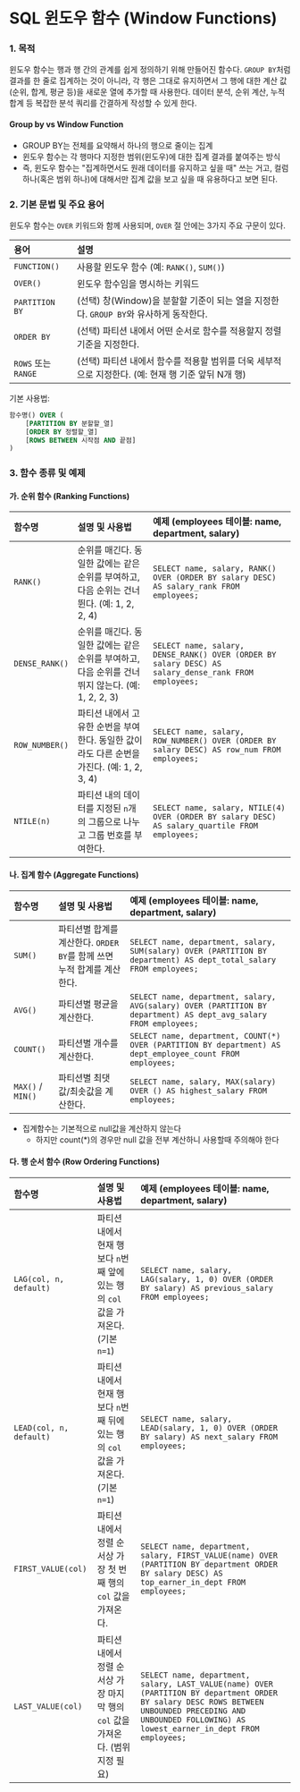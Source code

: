 # SQL 윈도우 함수 (Window Functions)

### 1. 목적

윈도우 함수는 행과 행 간의 관계를 쉽게 정의하기 위해 만들어진 함수다. `GROUP BY`처럼 결과를 한 줄로 집계하는 것이 아니라, 각 행은 그대로 유지하면서 그 행에 대한 계산 값(순위, 합계, 평균 등)을 새로운 열에 추가할 때 사용한다. 데이터 분석, 순위 계산, 누적 합계 등 복잡한 분석 쿼리를 간결하게 작성할 수 있게 한다.

#### Group by vs Window Function

- GROUP BY는 전체를 요약해서 하나의 행으로 줄이는 집계
- 윈도우 함수는 각 행마다 지정한 범위(윈도우)에 대한 집계 결과를 붙여주는 방식
- 즉, 윈도우 함수는 "집계하면서도 원래 데이터를 유지하고 싶을 때" 쓰는 거고, 컬럼 하나(혹은 범위 하나)에 대해서만 집계 값을 보고 싶을 때 유용하다고 보면 된다.

### 2. 기본 문법 및 주요 용어

윈도우 함수는 `OVER` 키워드와 함께 사용되며, `OVER` 절 안에는 3가지 주요 구문이 있다.

| 용어 | 설명 |
| :--- | :--- |
| `FUNCTION()` | 사용할 윈도우 함수 (예: `RANK()`, `SUM()`) |
| `OVER()` | 윈도우 함수임을 명시하는 키워드 |
| `PARTITION BY` | (선택) 창(Window)을 분할할 기준이 되는 열을 지정한다. `GROUP BY`와 유사하게 동작한다. |
| `ORDER BY` | (선택) 파티션 내에서 어떤 순서로 함수를 적용할지 정렬 기준을 지정한다. |
| `ROWS` 또는 `RANGE` | (선택) 파티션 내에서 함수를 적용할 범위를 더욱 세부적으로 지정한다. (예: 현재 행 기준 앞뒤 N개 행) |

기본 사용법:
```sql
함수명() OVER (
    [PARTITION BY 분할할_열]
    [ORDER BY 정렬할_열]
    [ROWS BETWEEN 시작점 AND 끝점]
)
```

### 3. 함수 종류 및 예제

#### 가. 순위 함수 (Ranking Functions)

| 함수명 | 설명 및 사용법 | 예제 (employees 테이블: name, department, salary) |
| :--- | :--- | :--- |
| `RANK()` | 순위를 매긴다. 동일한 값에는 같은 순위를 부여하고, 다음 순위는 건너뛴다. (예: 1, 2, 2, 4) | `SELECT name, salary, RANK() OVER (ORDER BY salary DESC) AS salary_rank FROM employees;` |
| `DENSE_RANK()` | 순위를 매긴다. 동일한 값에는 같은 순위를 부여하고, 다음 순위를 건너뛰지 않는다. (예: 1, 2, 2, 3) | `SELECT name, salary, DENSE_RANK() OVER (ORDER BY salary DESC) AS salary_dense_rank FROM employees;` |
| `ROW_NUMBER()` | 파티션 내에서 고유한 순번을 부여한다. 동일한 값이라도 다른 순번을 가진다. (예: 1, 2, 3, 4) | `SELECT name, salary, ROW_NUMBER() OVER (ORDER BY salary DESC) AS row_num FROM employees;` |
| `NTILE(n)` | 파티션 내의 데이터를 지정된 `n`개의 그룹으로 나누고 그룹 번호를 부여한다. | `SELECT name, salary, NTILE(4) OVER (ORDER BY salary DESC) AS salary_quartile FROM employees;` |

#### 나. 집계 함수 (Aggregate Functions)

| 함수명 | 설명 및 사용법 | 예제 (employees 테이블: name, department, salary) |
| :--- | :--- | :--- |
| `SUM()` | 파티션별 합계를 계산한다. `ORDER BY`를 함께 쓰면 누적 합계를 계산한다. | `SELECT name, department, salary, SUM(salary) OVER (PARTITION BY department) AS dept_total_salary FROM employees;` |
| `AVG()` | 파티션별 평균을 계산한다. | `SELECT name, department, salary, AVG(salary) OVER (PARTITION BY department) AS dept_avg_salary FROM employees;` |
| `COUNT()` | 파티션별 개수를 계산한다. | `SELECT name, department, COUNT(*) OVER (PARTITION BY department) AS dept_employee_count FROM employees;` |
| `MAX()` / `MIN()` | 파티션별 최댓값/최솟값을 계산한다. | `SELECT name, salary, MAX(salary) OVER () AS highest_salary FROM employees;` |

- 집계함수는 기본적으로 null값을 계산하지 않는다
  - 하지만 count(*)의 경우만 null 값을 전부 계산하니 사용할때 주의해야 한다

#### 다. 행 순서 함수 (Row Ordering Functions)

| 함수명 | 설명 및 사용법 | 예제 (employees 테이블: name, department, salary) |
| :--- | :--- | :--- |
| `LAG(col, n, default)` | 파티션 내에서 현재 행보다 `n`번째 앞에 있는 행의 `col` 값을 가져온다. (기본 `n=1`) | `SELECT name, salary, LAG(salary, 1, 0) OVER (ORDER BY salary) AS previous_salary FROM employees;` |
| `LEAD(col, n, default)` | 파티션 내에서 현재 행보다 `n`번째 뒤에 있는 행의 `col` 값을 가져온다. (기본 `n=1`) | `SELECT name, salary, LEAD(salary, 1, 0) OVER (ORDER BY salary) AS next_salary FROM employees;` |
| `FIRST_VALUE(col)` | 파티션 내에서 정렬 순서상 가장 첫 번째 행의 `col` 값을 가져온다. | `SELECT name, department, salary, FIRST_VALUE(name) OVER (PARTITION BY department ORDER BY salary DESC) AS top_earner_in_dept FROM employees;` |
| `LAST_VALUE(col)` | 파티션 내에서 정렬 순서상 가장 마지막 행의 `col` 값을 가져온다. (범위 지정 필요) | `SELECT name, department, salary, LAST_VALUE(name) OVER (PARTITION BY department ORDER BY salary DESC ROWS BETWEEN UNBOUNDED PRECEDING AND UNBOUNDED FOLLOWING) AS lowest_earner_in_dept FROM employees;` |
